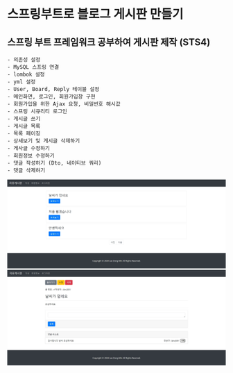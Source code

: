 # 스프링부트로 블로그 게시판 만들기 
##  스프링 부트 프레임워크 공부하여 게시판 제작 (STS4)
    - 의존성 설정
    - MySQL 스프링 연결
    - lombok 설정
    - yml 설정
    - User, Board, Reply 테이블 설정
    - 메인화면, 로그인, 회원가입창 구현
    - 회원가입을 위한 Ajax 요청, 비밀번호 해시값 
    - 스프링 시큐리티 로그인
    - 게시글 쓰기
    - 게시글 목록
    - 목록 페이징
    - 상세보기 및 게시글 삭제하기
    - 게사글 수정하기
    - 회원정보 수정하기
    - 댓글 작성하기 (Dto, 네이티브 쿼리)
    - 댓글 삭제하기
![alt text](<image/Spring Board Page1.jpeg>)
![alt text](<image/Spring Board Page2.jpeg>)
